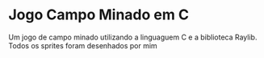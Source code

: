 # Jogo Campo Minado em C
Um jogo de campo minado utilizando a linguaguem C e a biblioteca Raylib. Todos os sprites foram desenhados por mim
